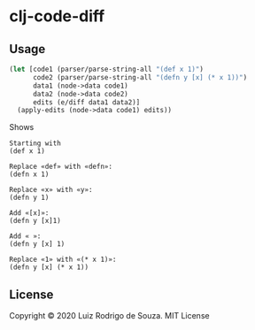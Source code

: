 # clj-code-diff


## Usage

```clojure
(let [code1 (parser/parse-string-all "(def x 1)")
      code2 (parser/parse-string-all "(defn y [x] (* x 1))")
      data1 (node->data code1)
      data2 (node->data code2)
      edits (e/diff data1 data2)]
  (apply-edits (node->data code1) edits))
```

Shows
```
Starting with
(def x 1)

Replace «def» with «defn»:
(defn x 1) 

Replace «x» with «y»:
(defn y 1) 

Add «[x]»:
(defn y [x]1) 

Add « »:
(defn y [x] 1) 

Replace «1» with «(* x 1)»:
(defn y [x] (* x 1)) 
```

## License

Copyright © 2020 Luiz Rodrigo de Souza. MIT License
